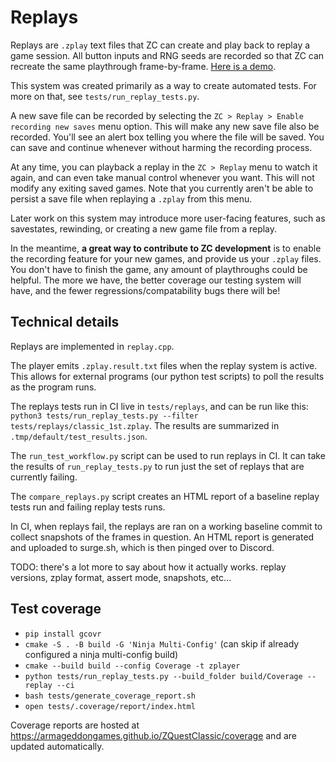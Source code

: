 # Replays

Replays are `.zplay` text files that ZC can create and play back to replay a game session. All button inputs and RNG seeds are recorded so that ZC can recreate the same playthrough frame-by-frame. [Here is a demo](https://www.youtube.com/watch?v=47sbYAa9RJk&ab_channel=ConnorClark).

This system was created primarily as a way to create automated tests. For more on that, see `tests/run_replay_tests.py`.

A new save file can be recorded by selecting the `ZC > Replay > Enable recording new saves` menu option. This will make any new save file also be recorded. You'll see an alert box telling you where the file will be saved. You can save and continue whenever without harming the recording process.

At any time, you can playback a replay in the `ZC > Replay` menu to watch it again, and can even take manual control whenever you want. This will not modify any exiting saved games. Note that you currently aren't be able to persist a save file when replaying a `.zplay` from this menu.

Later work on this system may introduce more user-facing features, such as savestates, rewinding, or creating a new game file from a replay.

In the meantime, **a great way to contribute to ZC development** is to enable the recording feature for your new games, and provide us your `.zplay` files. You don't have to finish the game, any amount of playthroughs could be helpful. The more we have, the better coverage our testing system will have, and the fewer regressions/compatability bugs there will be!

## Technical details

Replays are implemented in `replay.cpp`.

The player emits `.zplay.result.txt` files when the replay system is active. This allows for external programs (our python test scripts) to poll the results as the program runs.

The replays tests run in CI live in `tests/replays`, and can be run like this: `python3 tests/run_replay_tests.py --filter tests/replays/classic_1st.zplay`. The results are summarized in `.tmp/default/test_results.json`.

The `run_test_workflow.py` script can be used to run replays in CI. It can take the results of `run_replay_tests.py` to run just the set of replays that are currently failing.

The `compare_replays.py` script creates an HTML report of a baseline replay tests run and failing replay tests runs.

In CI, when replays fail, the replays are ran on a working baseline commit to collect snapshots of the frames in question. An HTML report is generated and uploaded to surge.sh, which is then pinged over to Discord.

TODO: there's a lot more to say about how it actually works. replay versions, zplay format, assert mode, snapshots, etc...

## Test coverage

- `pip install gcovr`
- `cmake -S . -B build -G 'Ninja Multi-Config'` (can skip if already configured a ninja multi-config build)
- `cmake --build build --config Coverage -t zplayer`
- `python tests/run_replay_tests.py --build_folder build/Coverage --replay --ci`
- `bash tests/generate_coverage_report.sh`
- `open tests/.coverage/report/index.html`

Coverage reports are hosted at https://armageddongames.github.io/ZQuestClassic/coverage and are updated automatically.
